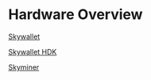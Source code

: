 # Hardware Overview

[Skywallet](/hardware/skywallet/)  

[Skywallet HDK](/hardware/skywalletdk/)  

[Skyminer](/hardware/skyminer/)
